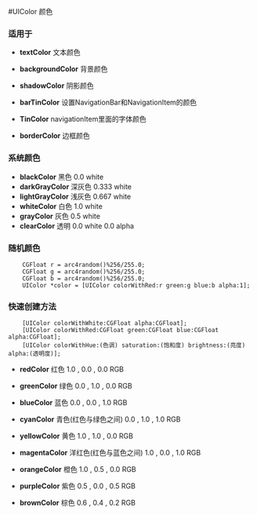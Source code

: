#UIColor 颜色

### 适用于
  - **textColor** 文本颜色
  - **backgroundColor** 背景颜色 
  - **shadowColor** 阴影颜色
  - **barTinColor** 设置NavigationBar和NavigationItem的颜色
  - **TinColor** navigationItem里面的字体颜色
  - **borderColor** 边框颜色

### 系统颜色
  - **blackColor** 黑色   0.0 white
  - **darkGrayColor** 深灰色   0.333 white
  - **lightGrayColor** 浅灰色   0.667 white
  - **whiteColor** 白色   1.0 white
  - **grayColor** 灰色   0.5 white
  - **clearColor** 透明   0.0 white 0.0 alpha

### 随机颜色
```
    CGFloat r = arc4random()%256/255.0;
    CGFloat g = arc4random()%256/255.0;
    CGFloat b = arc4random()%256/255.0;
    UIColor *color = [UIColor colorWithRed:r green:g blue:b alpha:1];
```

### 快速创建方法
```
    [UIColor colorWithWhite:CGFloat alpha:CGFloat];
    [UIColor colorWithRed:CGFloat green:CGFloat blue:CGFloat alpha:CGFloat];
    [UIColor colorWithHue:(色调) saturation:(饱和度) brightness:(亮度) alpha:(透明度)];
```
- **redColor** 红色   1.0 , 0.0 , 0.0 RGB  
- **greenColor** 绿色   0.0 , 1.0 , 0.0 RGB  
- **blueColor** 蓝色   0.0 , 0.0 , 1.0 RGB  
- **cyanColor** 青色(红色与绿色之间)   0.0 , 1.0 , 1.0 RGB 
- **yellowColor** 黄色   1.0 , 1.0 , 0.0 RGB  
- **magentaColor** 洋红色(红色与蓝色之间)   1.0 , 0.0 , 1.0 RGB 
- **orangeColor** 橙色   1.0 , 0.5 , 0.0 RGB  
- **purpleColor** 紫色   0.5 , 0.0 , 0.5 RGB  
- **brownColor** 棕色   0.6 , 0.4 , 0.2 RGB
```
